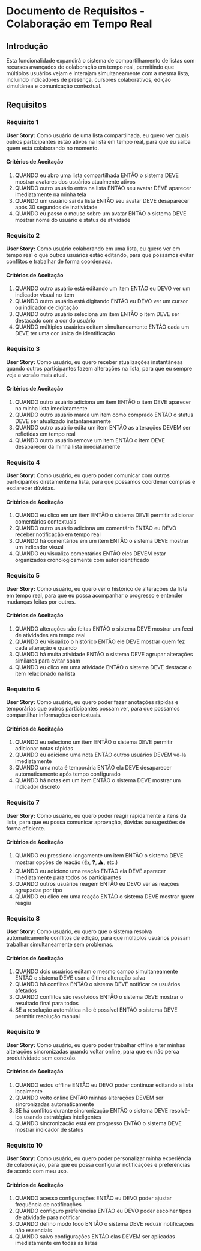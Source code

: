 # Documento de Requisitos - Colaboração em Tempo Real

## Introdução

Esta funcionalidade expandirá o sistema de compartilhamento de listas com recursos avançados de colaboração em tempo real, permitindo que múltiplos usuários vejam e interajam simultaneamente com a mesma lista, incluindo indicadores de presença, cursores colaborativos, edição simultânea e comunicação contextual.

## Requisitos

### Requisito 1

**User Story:** Como usuário de uma lista compartilhada, eu quero ver quais outros participantes estão ativos na lista em tempo real, para que eu saiba quem está colaborando no momento.

#### Critérios de Aceitação

1. QUANDO eu abro uma lista compartilhada ENTÃO o sistema DEVE mostrar avatares dos usuários atualmente ativos
2. QUANDO outro usuário entra na lista ENTÃO seu avatar DEVE aparecer imediatamente na minha tela
3. QUANDO um usuário sai da lista ENTÃO seu avatar DEVE desaparecer após 30 segundos de inatividade
4. QUANDO eu passo o mouse sobre um avatar ENTÃO o sistema DEVE mostrar nome do usuário e status de atividade

### Requisito 2

**User Story:** Como usuário colaborando em uma lista, eu quero ver em tempo real o que outros usuários estão editando, para que possamos evitar conflitos e trabalhar de forma coordenada.

#### Critérios de Aceitação

1. QUANDO outro usuário está editando um item ENTÃO eu DEVO ver um indicador visual no item
2. QUANDO outro usuário está digitando ENTÃO eu DEVO ver um cursor ou indicador de digitação
3. QUANDO outro usuário seleciona um item ENTÃO o item DEVE ser destacado com a cor do usuário
4. QUANDO múltiplos usuários editam simultaneamente ENTÃO cada um DEVE ter uma cor única de identificação

### Requisito 3

**User Story:** Como usuário, eu quero receber atualizações instantâneas quando outros participantes fazem alterações na lista, para que eu sempre veja a versão mais atual.

#### Critérios de Aceitação

1. QUANDO outro usuário adiciona um item ENTÃO o item DEVE aparecer na minha lista imediatamente
2. QUANDO outro usuário marca um item como comprado ENTÃO o status DEVE ser atualizado instantaneamente
3. QUANDO outro usuário edita um item ENTÃO as alterações DEVEM ser refletidas em tempo real
4. QUANDO outro usuário remove um item ENTÃO o item DEVE desaparecer da minha lista imediatamente

### Requisito 4

**User Story:** Como usuário, eu quero poder comunicar com outros participantes diretamente na lista, para que possamos coordenar compras e esclarecer dúvidas.

#### Critérios de Aceitação

1. QUANDO eu clico em um item ENTÃO o sistema DEVE permitir adicionar comentários contextuais
2. QUANDO outro usuário adiciona um comentário ENTÃO eu DEVO receber notificação em tempo real
3. QUANDO há comentários em um item ENTÃO o sistema DEVE mostrar um indicador visual
4. QUANDO eu visualizo comentários ENTÃO eles DEVEM estar organizados cronologicamente com autor identificado

### Requisito 5

**User Story:** Como usuário, eu quero ver o histórico de alterações da lista em tempo real, para que eu possa acompanhar o progresso e entender mudanças feitas por outros.

#### Critérios de Aceitação

1. QUANDO alterações são feitas ENTÃO o sistema DEVE mostrar um feed de atividades em tempo real
2. QUANDO eu visualizo o histórico ENTÃO ele DEVE mostrar quem fez cada alteração e quando
3. QUANDO há muita atividade ENTÃO o sistema DEVE agrupar alterações similares para evitar spam
4. QUANDO eu clico em uma atividade ENTÃO o sistema DEVE destacar o item relacionado na lista

### Requisito 6

**User Story:** Como usuário, eu quero poder fazer anotações rápidas e temporárias que outros participantes possam ver, para que possamos compartilhar informações contextuais.

#### Critérios de Aceitação

1. QUANDO eu seleciono um item ENTÃO o sistema DEVE permitir adicionar notas rápidas
2. QUANDO eu adiciono uma nota ENTÃO outros usuários DEVEM vê-la imediatamente
3. QUANDO uma nota é temporária ENTÃO ela DEVE desaparecer automaticamente após tempo configurado
4. QUANDO há notas em um item ENTÃO o sistema DEVE mostrar um indicador discreto

### Requisito 7

**User Story:** Como usuário, eu quero poder reagir rapidamente a itens da lista, para que eu possa comunicar aprovação, dúvidas ou sugestões de forma eficiente.

#### Critérios de Aceitação

1. QUANDO eu pressiono longamente um item ENTÃO o sistema DEVE mostrar opções de reação (👍, ❓, ⚠️, etc.)
2. QUANDO eu adiciono uma reação ENTÃO ela DEVE aparecer imediatamente para todos os participantes
3. QUANDO outros usuários reagem ENTÃO eu DEVO ver as reações agrupadas por tipo
4. QUANDO eu clico em uma reação ENTÃO o sistema DEVE mostrar quem reagiu

### Requisito 8

**User Story:** Como usuário, eu quero que o sistema resolva automaticamente conflitos de edição, para que múltiplos usuários possam trabalhar simultaneamente sem problemas.

#### Critérios de Aceitação

1. QUANDO dois usuários editam o mesmo campo simultaneamente ENTÃO o sistema DEVE usar a última alteração salva
2. QUANDO há conflitos ENTÃO o sistema DEVE notificar os usuários afetados
3. QUANDO conflitos são resolvidos ENTÃO o sistema DEVE mostrar o resultado final para todos
4. SE a resolução automática não é possível ENTÃO o sistema DEVE permitir resolução manual

### Requisito 9

**User Story:** Como usuário, eu quero poder trabalhar offline e ter minhas alterações sincronizadas quando voltar online, para que eu não perca produtividade sem conexão.

#### Critérios de Aceitação

1. QUANDO estou offline ENTÃO eu DEVO poder continuar editando a lista localmente
2. QUANDO volto online ENTÃO minhas alterações DEVEM ser sincronizadas automaticamente
3. SE há conflitos durante sincronização ENTÃO o sistema DEVE resolvê-los usando estratégias inteligentes
4. QUANDO sincronização está em progresso ENTÃO o sistema DEVE mostrar indicador de status

### Requisito 10

**User Story:** Como usuário, eu quero poder personalizar minha experiência de colaboração, para que eu possa configurar notificações e preferências de acordo com meu uso.

#### Critérios de Aceitação

1. QUANDO acesso configurações ENTÃO eu DEVO poder ajustar frequência de notificações
2. QUANDO configuro preferências ENTÃO eu DEVO poder escolher tipos de atividade para notificar
3. QUANDO defino modo foco ENTÃO o sistema DEVE reduzir notificações não essenciais
4. QUANDO salvo configurações ENTÃO elas DEVEM ser aplicadas imediatamente em todas as listas